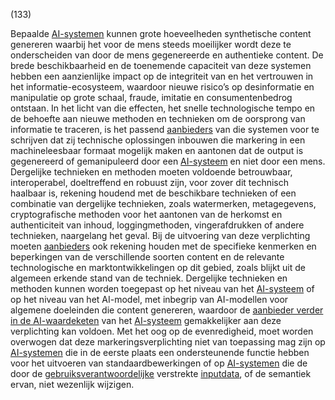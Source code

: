 (133)

Bepaalde [AI-systemen](a3.md#^ai-systeem) kunnen grote hoeveelheden synthetische content genereren waarbij het voor de mens steeds moeilijker wordt deze te onderscheiden van door de mens gegenereerde en authentieke content. De brede beschikbaarheid en de toenemende capaciteit van deze systemen hebben een aanzienlijke impact op de integriteit van en het vertrouwen in het informatie-ecosysteem, waardoor nieuwe risico’s op desinformatie en manipulatie op grote schaal, fraude, imitatie en consumentenbedrog ontstaan. In het licht van die effecten, het snelle technologische tempo en de behoefte aan nieuwe methoden en technieken om de oorsprong van informatie te traceren, is het passend [aanbieders](a3.md#^aanbieder) van die systemen voor te schrijven dat zij technische oplossingen inbouwen die markering in een machineleesbaar formaat mogelijk maken en aantonen dat de output is gegenereerd of gemanipuleerd door een [AI-systeem](a3.md#^ai-systeem) en niet door een mens. Dergelijke technieken en methoden moeten voldoende betrouwbaar, interoperabel, doeltreffend en robuust zijn, voor zover dit technisch haalbaar is, rekening houdend met de beschikbare technieken of een combinatie van dergelijke technieken, zoals watermerken, metagegevens, cryptografische methoden voor het aantonen van de herkomst en authenticiteit van inhoud, loggingmethoden, vingerafdrukken of andere technieken, naargelang het geval. Bij de uitvoering van deze verplichting moeten [aanbieders](a3.md#^aanbieder) ook rekening houden met de specifieke kenmerken en beperkingen van de verschillende soorten content en de relevante technologische en marktontwikkelingen op dit gebied, zoals blijkt uit de algemeen erkende stand van de techniek. Dergelijke technieken en methoden kunnen worden toegepast op het niveau van het [AI-systeem](a3.md#^ai-systeem) of op het niveau van het AI-model, met inbegrip van AI-modellen voor algemene doeleinden die content genereren, waardoor de [aanbieder verder in de AI-waardeketen](a3.md#^aanbwk) van het [AI-systeem](a3.md#^ai-systeem) gemakkelijker aan deze verplichting kan voldoen. Met het oog op de evenredigheid, moet worden overwogen dat deze markeringsverplichting niet van toepassing mag zijn op [AI-systemen](a3.md#^ai-systeem) die in de eerste plaats een ondersteunende functie hebben voor het uitvoeren van standaardbewerkingen of op [AI-systemen](a3.md#^ai-systeem) die de door de [gebruiksverantwoordelijke](a3.md#^gebruiksverantwoordelijke) verstrekte [inputdata](a3.md#^idata), of de semantiek ervan, niet wezenlijk wijzigen.